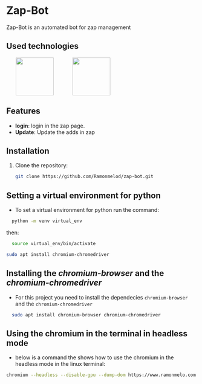 # Zap-Bot

Zap-Bot is an automated bot for zap management

## Used technologies

<div style="display: flex; align-items: center;">
  <img src="https://user-images.githubusercontent.com/25181517/184103699-d1b83c07-2d83-4d99-9a1e-83bd89e08117.png"  style="width: 100px; height: auto; margin: 0 25px">
  <img src="https://user-images.githubusercontent.com/25181517/183423507-c056a6f9-1ba8-4312-a350-19bcbc5a8697.png" style="width: 100px; height: auto; margin: 0 25px;">
</div>

## Features

- **login**: login in the zap page.
- **Update**: Update the adds in zap

## Installation

1. Clone the repository:
   ```bash
   git clone https://github.com/Ramonmelod/zap-bot.git
   ```

## Setting a virtual environment for python

- To set a virtual environment for python run the command:

```sh
  python -m venv virtual_env
```

then:

```sh
  source virtual_env/bin/activate
```

```sh
sudo apt install chromium-chromedriver

```

## Installing the _chromium-browser_ and the _chromium-chromedriver_

- For this project you need to install the dependecies `chromium-browser` and the `chromium-chromedriver`

```sh
  sudo apt install chromium-browser chromium-chromedriver

```

## Using the chromium in the terminal in headless mode

- below is a command the shows how to use the chromium in the headless mode in the linux terminal:

```sh
chromium --headless --disable-gpu --dump-dom https://www.ramonmelo.com.br --screeshot

```
